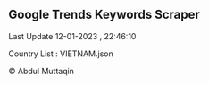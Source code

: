 

## Google Trends Keywords Scraper 
 
Last Update 12-01-2023 , 22:46:10

Country List :
VIETNAM.json



© Abdul Muttaqin 
